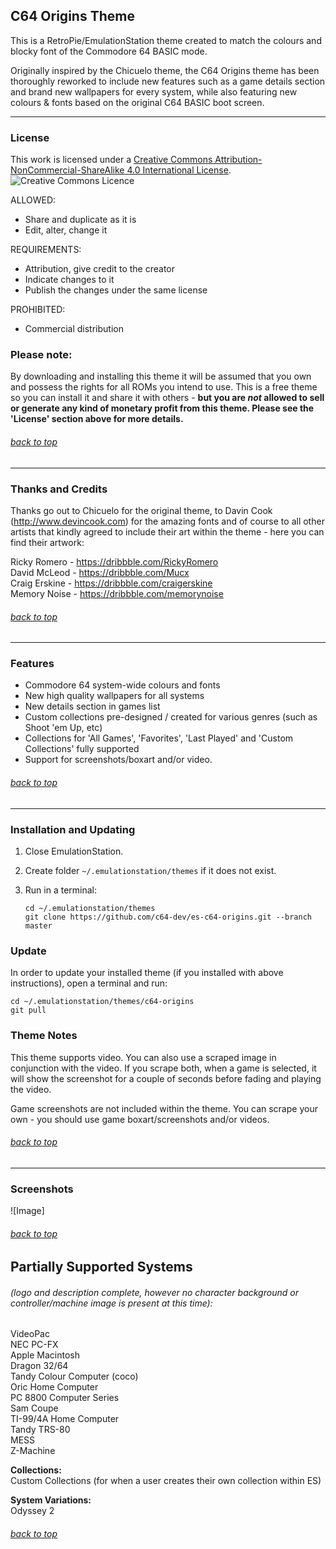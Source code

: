 ## C64 Origins Theme

This is a RetroPie/EmulationStation theme created to match the colours and blocky font of the Commodore 64 BASIC mode. 

Originally inspired by the Chicuelo theme, the C64 Origins theme has been thoroughly reworked to include new features such as a game details section and brand new wallpapers for every system, while also featuring new colours & fonts based on the original C64 BASIC boot screen.

---

### License

This work is licensed under a [Creative Commons Attribution-NonCommercial-ShareAlike 4.0 International License](http://creativecommons.org/licenses/by-nc-sa/4.0/). \
![Creative Commons Licence](https://i.creativecommons.org/l/by-nc-sa/4.0/88x31.png "Creative Commons Licence")

ALLOWED:
- Share and duplicate as it is
- Edit, alter, change it

REQUIREMENTS:
- Attribution, give credit to the creator
- Indicate changes to it
- Publish the changes under the same license

PROHIBITED:   
- Commercial distribution

### Please note:
By downloading and installing this theme it will be assumed that you own and possess the rights for all ROMs you intend to use. This is a free theme so you can install it and share it with others - **but you are *not* allowed to sell or generate any kind of monetary profit from this theme. Please see the 'License' section above for more details.**

###### [back to top](#c64-origins-theme)

---

### Thanks and Credits

Thanks go out to Chicuelo for the original theme, to Davin Cook (http://www.devincook.com) for the amazing fonts and of course to all other artists that kindly agreed to include their art within the theme - here you can find their artwork:

Ricky Romero - https://dribbble.com/RickyRomero \
David McLeod - https://dribbble.com/Mucx \
Craig Erskine - https://dribbble.com/craigerskine \
Memory Noise - https://dribbble.com/memorynoise

###### [back to top](#c64-origins-theme)

---

### Features

* Commodore 64 system-wide colours and fonts
* New high quality wallpapers for all systems
* New details section in games list
* Custom collections pre-designed / created for various genres (such as Shoot 'em Up, etc)
* Collections for 'All Games', 'Favorites', 'Last Played' and 'Custom Collections' fully supported
* Support for screenshots/boxart and/or video.

###### [back to top](#c64-origins-theme)

---

### Installation and Updating

1. Close EmulationStation.

2. Create folder `~/.emulationstation/themes` if it does not exist.

3. Run in a terminal:

       cd ~/.emulationstation/themes
       git clone https://github.com/c64-dev/es-c64-origins.git --branch master

### Update

In order to update your installed theme (if you installed with above instructions), open a terminal and run:

    cd ~/.emulationstation/themes/c64-origins
    git pull

### Theme Notes

This theme supports video. You can also use a scraped image in conjunction with the video. If you scrape both, when a game is selected, it will show the screenshot for a couple of seconds before fading and playing the video.

Game screenshots are not included within the theme. You can scrape your own - you should use game boxart/screenshots and/or videos.

###### [back to top](#c64-origins-theme)

---

### Screenshots

![Image]

###### [back to top](#c64-origins-theme)

## Partially Supported Systems
###### (logo and description complete, however no character background or controller/machine image is present at this time):


VideoPac \
NEC PC-FX \
Apple Macintosh \
Dragon 32/64 \
Tandy Colour Computer (coco) \
Oric Home Computer \
PC 8800 Computer Series \
Sam Coupe \
TI-99/4A Home Computer \
Tandy TRS-80 \
MESS \
Z-Machine

**Collections:** \
Custom Collections (for when a user creates their own collection within ES)

**System Variations:** \
Odyssey 2

###### [back to top](#c64-origins-theme)